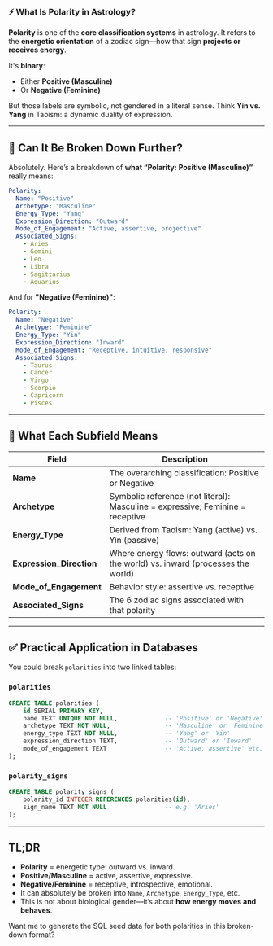 ### ⚡ What Is **Polarity** in Astrology?

**Polarity** is one of the **core classification systems** in astrology. It refers to the **energetic orientation** of a zodiac sign—how that sign **projects or receives energy**.

It's **binary**:

- Either **Positive (Masculine)**
- Or **Negative (Feminine)**

But those labels are symbolic, not gendered in a literal sense. Think **Yin vs. Yang** in Taoism: a dynamic duality of expression.

---

## 🧩 Can It Be Broken Down Further?

Absolutely. Here’s a breakdown of **what “Polarity: Positive (Masculine)”** really means:

```yaml
Polarity:
  Name: "Positive"
  Archetype: "Masculine"
  Energy_Type: "Yang"
  Expression_Direction: "Outward"
  Mode_of_Engagement: "Active, assertive, projective"
  Associated_Signs:
    - Aries
    - Gemini
    - Leo
    - Libra
    - Sagittarius
    - Aquarius
```

And for **"Negative (Feminine)"**:

```yaml
Polarity:
  Name: "Negative"
  Archetype: "Feminine"
  Energy_Type: "Yin"
  Expression_Direction: "Inward"
  Mode_of_Engagement: "Receptive, intuitive, responsive"
  Associated_Signs:
    - Taurus
    - Cancer
    - Virgo
    - Scorpio
    - Capricorn
    - Pisces
```

---

## 🧠 What Each Subfield Means

| Field                    | Description                                                                      |
| ------------------------ | -------------------------------------------------------------------------------- |
| **Name**                 | The overarching classification: Positive or Negative                             |
| **Archetype**            | Symbolic reference (not literal): Masculine = expressive; Feminine = receptive   |
| **Energy_Type**          | Derived from Taoism: Yang (active) vs. Yin (passive)                             |
| **Expression_Direction** | Where energy flows: outward (acts on the world) vs. inward (processes the world) |
| **Mode_of_Engagement**   | Behavior style: assertive vs. receptive                                          |
| **Associated_Signs**     | The 6 zodiac signs associated with that polarity                                 |

---

## ✅ Practical Application in Databases

You could break `polarities` into two linked tables:

### `polarities`

```sql
CREATE TABLE polarities (
    id SERIAL PRIMARY KEY,
    name TEXT UNIQUE NOT NULL,             -- 'Positive' or 'Negative'
    archetype TEXT NOT NULL,               -- 'Masculine' or 'Feminine'
    energy_type TEXT NOT NULL,             -- 'Yang' or 'Yin'
    expression_direction TEXT,             -- 'Outward' or 'Inward'
    mode_of_engagement TEXT                -- 'Active, assertive' etc.
);
```

### `polarity_signs`

```sql
CREATE TABLE polarity_signs (
    polarity_id INTEGER REFERENCES polarities(id),
    sign_name TEXT NOT NULL                -- e.g. 'Aries'
);
```

---

## TL;DR

- **Polarity** = energetic type: outward vs. inward.
- **Positive/Masculine** = active, assertive, expressive.
- **Negative/Feminine** = receptive, introspective, emotional.
- It can absolutely be broken into `Name`, `Archetype`, `Energy_Type`, etc.
- This is not about biological gender—it’s about **how energy moves and behaves**.

Want me to generate the SQL seed data for both polarities in this broken-down format?
